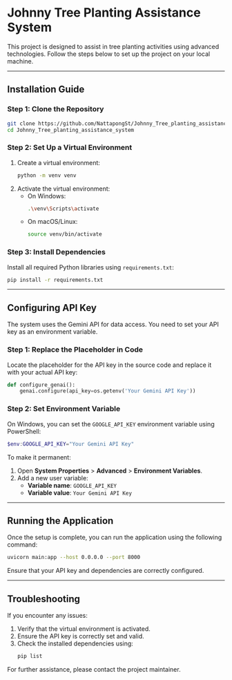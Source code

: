 # Johnny Tree Planting Assistance System

This project is designed to assist in tree planting activities using advanced technologies. Follow the steps below to set up the project on your local machine.

---

## Installation Guide

### Step 1: Clone the Repository
```bash
git clone https://github.com/NattapongSt/Johnny_Tree_planting_assistance_system.git
cd Johnny_Tree_planting_assistance_system
```

### Step 2: Set Up a Virtual Environment
1. Create a virtual environment:
   ```bash
   python -m venv venv
   ```
2. Activate the virtual environment:
   - On Windows:
     ```bash
     .\venv\Scripts\activate
     ```
   - On macOS/Linux:
     ```bash
     source venv/bin/activate
     ```

### Step 3: Install Dependencies
Install all required Python libraries using `requirements.txt`:
```bash
pip install -r requirements.txt
```

---

## Configuring API Key

The system uses the Gemini API for data access. You need to set your API key as an environment variable.

### Step 1: Replace the Placeholder in Code
Locate the placeholder for the API key in the source code and replace it with your actual API key:
```python
def configure_genai():
    genai.configure(api_key=os.getenv('Your Gemini API Key')) 
```

### Step 2: Set Environment Variable
On Windows, you can set the `GOOGLE_API_KEY` environment variable using PowerShell:
```powershell
$env:GOOGLE_API_KEY="Your Gemini API Key"
```

To make it permanent:
1. Open **System Properties** > **Advanced** > **Environment Variables**.
2. Add a new user variable:
   - **Variable name**: `GOOGLE_API_KEY`
   - **Variable value**: `Your Gemini API Key`

---

## Running the Application

Once the setup is complete, you can run the application using the following command:
```bash
uvicorn main:app --host 0.0.0.0 --port 8000     
```

Ensure that your API key and dependencies are correctly configured.

---

## Troubleshooting

If you encounter any issues:
1. Verify that the virtual environment is activated.
2. Ensure the API key is correctly set and valid.
3. Check the installed dependencies using:
   ```bash
   pip list
   ```

For further assistance, please contact the project maintainer.